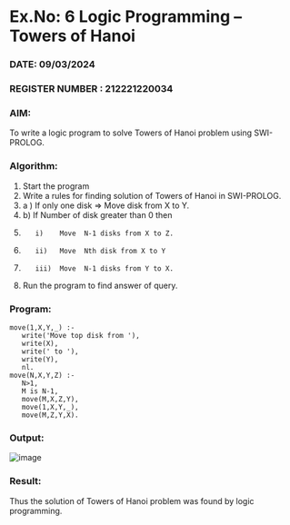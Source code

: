 # Ex.No: 6   Logic Programming – Towers of Hanoi   
### DATE: 09/03/2024                                                                            
### REGISTER NUMBER : 212221220034
### AIM: 
To  write  a logic program  to solve Towers of Hanoi problem  using SWI-PROLOG. 
### Algorithm:
1. Start the program
2.  Write a rules for finding solution of Towers of Hanoi in SWI-PROLOG.
3.  a )	If only one disk  => Move disk from X to Y.
4.  b)	If Number of disk greater than 0 then
5.        i)	Move  N-1 disks from X to Z.
6.        ii)	Move  Nth disk from X to Y
7.        iii)	Move  N-1 disks from Y to X.
8. Run the program  to find answer of  query.

### Program:
```
move(1,X,Y,_) :- 
   write('Move top disk from '), 
   write(X), 
   write(' to '), 
   write(Y), 
   nl. 
move(N,X,Y,Z) :- 
   N>1, 
   M is N-1, 
   move(M,X,Z,Y), 
   move(1,X,Y,_), 
   move(M,Z,Y,X).
```
### Output:
![image](https://github.com/Naadira/AI_Lab_2023-24/assets/128135126/defb401d-5004-4ccc-96aa-48915fc9aa5a)
### Result:
Thus the solution of Towers of Hanoi problem was found by logic programming.
